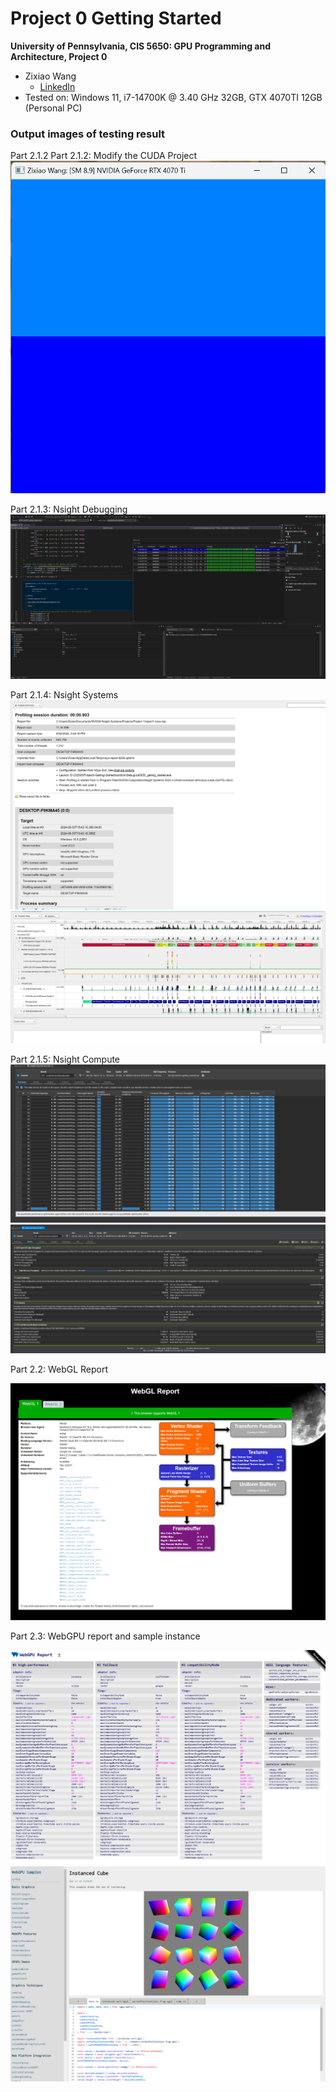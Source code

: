 Project 0 Getting Started
====================

**University of Pennsylvania, CIS 5650: GPU Programming and Architecture, Project 0**

* Zixiao Wang
  * [LinkedIn](https://www.linkedin.com/in/zixiao-wang-826a5a255/)
* Tested on: Windows 11, i7-14700K @ 3.40 GHz 32GB, GTX 4070TI 12GB (Personal PC)

### Output images of testing result

Part 2.1.2 Part 2.1.2: Modify the CUDA Project
![](images/test_run.png)

Part 2.1.3: Nsight Debugging
![](images/CUDAdebugger.png)

Part 2.1.4: Nsight Systems
![](images/NS_summary.png)
![](images/NS_timeline.png)


Part 2.1.5: Nsight Compute
![](images/NS_compute.png)
![](images/NS_compute_2.png)


Part 2.2: WebGL Report

![](images/WebGL_report.png)

Part 2.3: WebGPU report and sample instance

![](images/WebGPU_report.png)
![](images/WebGPU_instance.png)
